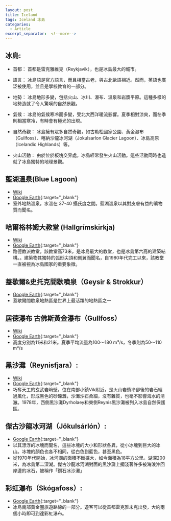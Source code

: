 ```yaml
---
layout: post
title: Iceland
tags: Iceland 冰島
categories:
  - Article
excerpt_separator:  <!--more-->
---
```

## 冰島: 
- 首都： 首都是雷克雅維克（Reykjavik），也是冰島最大的城市。

- 語言： 冰島語是官方語言，而且相當古老，與古北歐語相近。然而，英語也廣泛被使用，並且是學校教育的一部分。

- 地勢： 冰島地形多變，包括火山、冰川、瀑布、溫泉和岩漿平原。這種多樣的地勢造就了令人驚嘆的自然景觀。

- 氣候： 冰島的氣候寒冷而多變，受北大西洋暖流影響。夏季相對涼爽，而冬季則相當寒冷，有時會有極光的出現。

- 自然奇觀： 冰島擁有眾多自然奇觀，如古勒松國家公園、黃金瀑布（Gullfoss）、喀納沙龍冰河湖（Jokulsarlon Glacier Lagoon）、冰島高原（Icelandic Highlands）等。

- 火山活動： 由於位於板塊交界處，冰島經常發生火山活動。這些活動同時也造就了冰島獨特的地理景觀。

## 藍湖溫泉(Blue Lagoon)
- [Wiki](https://zh.wikipedia.org/zh-tw/%E8%93%9D%E6%BD%9F%E6%B9%96_(%E5%86%B0%E5%B2%9B) "Wiki")
- [Google Earth](https://earth.google.com/web/search/Blue+Lagoon/@63.88106861,-22.44696031,40.2809603a,496.4798927d,35y,12.80722338h,60.59565325t,0r/ "google"){:target="_blank"} 
- 室外地熱溫泉，水溫在 37-40 攝氏度之間。藍湖溫泉以其對皮膚有益的礦物質而聞名。

## 哈爾格林姆大教堂 (Hallgrímskirkja)
- [Wiki]( https://zh.wikipedia.org/zh-tw/%E5%93%88%E7%88%BE%E6%A0%BC%E6%9E%97%E5%A7%86%E6%95%99%E5%A0%82 "Wiki")
- [Google Earth](https://earth.google.com/web/search/Hallgr%c3%admskirkja/@64.14216902,-21.92614783,37.16423546a,473.0143812d,35y,17.11266102h,41.56128044t,0r/ "google"){:target="_blank"} 
- 路德教派教堂。該教堂高73米，是冰島最大的教堂，也是冰島第六高的建築結構。。建築物其獨特的弧形尖頂和側翼而聞名，自1980年代完工以來，該教堂一直被視為冰島國家的重要象徵。

## 蓋歇爾&史托克間歇噴泉（Geysir & Strokkur）
- [Google Earth](https://earth.google.com/web/search/Strokkur/@64.31250242,-20.30074454,126.44158719a,430.916583d,35y,3.59383762h,36.76380385t,0r/ "google"){:target="_blank"} 
- 蓋歇爾間歇泉地熱區是世界上最活躍的地熱區之一

## 居德瀑布 古佛斯黃金瀑布（Gullfoss）
- [Wiki](https://zh.wikipedia.org/wiki/%E5%B1%85%E5%BE%B7%E7%80%91%E5%B8%83 "Wiki")
- [Google Earth](https://earth.google.com/web/search/Gullfoss/@64.32641133,-20.12035002,198.28132908a,419.38846227d,35y,0.51499813h,56.73421785t,0r/ "google"){:target="_blank"} 
- 高度分別為11米和21米。夏季平均流量為100～180 m³/s，冬季則為50～110 m³/s

## 黑沙灘（Reynisfjara）:
- [Wiki]( "Wiki")
- [Google Earth](https://earth.google.com/web/search/Reynisfjara/@63.40286981,-19.06001546,1.72103827a,3035.76080073d,35y,0h,0t,0r/ "google"){:target="_blank"} 
- 巧奪天工的玄武岩峭壁，位在南部小鎮Vik附近，是火山岩漿冷卻後的岩石經過風化，形成黑色的砂礫灘，沙灘沙石柔細，沒有雜質，也毫不影響海水的清澈。1978年，西側黑沙灘Dyrholaey和東側Reynis黑沙灘被列入冰島自然保護區。

## 傑古沙龍冰河湖（Jökulsárlón）:
- [Google Earth](https://earth.google.com/web/search/J%c3%b6kuls%c3%a1rl%c3%b3n/@64.07618695,-16.20928468,89.02550909a,16265.63427167d,35y,0h,0t,0r/ "google"){:target="_blank"} 
- 以其漂浮的冰塊而聞名，這些冰塊的大小和形狀各異，從小冰塊到巨大的冰山。冰塊的顏色也各不相同，從白色到藍色，甚至黑色。 
- 從1970年代開始，冰河湖的面積不斷擴大，如今面積為18平方公里。湖深200米，為冰島第二深湖。傑古沙龍冰河湖對面的黑沙灘上擱淺著許多被海浪沖回岸邊的冰石，被稱作「鑽石冰沙灘」

## 彩虹瀑布（Skógafoss）:
- [Google Earth](https://earth.google.com/web/search/Sk%c3%b3gafoss/@63.53201235,-19.51137635,95.86239567a,439.60655777d,35y,0h,0t,0r/ "google"){:target="_blank"} 
- 冰島南部黃金圈旅遊路線的一部分。遊客可以從首都雷克雅未克出發，大約兩個小時即可到達彩虹瀑布。